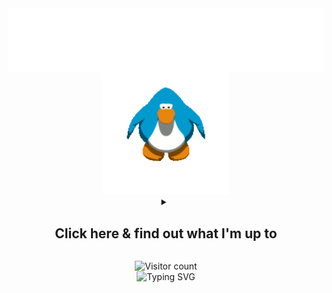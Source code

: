 <img src="images/impepebigotes-cropped.svg" align="center"/>
<div align=center>
<img src="images/penguin.gif" width=40% alt="Penguin from the game 'Club Penguin' hittin some moves"/>
</div>

<div align="center">
<details><summary align="center"><h2 align="center"><b>
Click here & find out what I'm up to</b></h2>
</summary>
<!--TODOLIST-->
<table align='center'>
<tr>
<th><b>Progress</b></th>
<th><b>Task</b></th>
<th><b>Repo</b></th>
</tr>
<tr>
<td align="center">✔️</td>
<td>Create a todomaker script</td>
<td><a href="https://github.com/PepeBigotes/PepeBigotes">
/PepeBigotes"</a></td>
</tr>
<tr>
<td align="center">❌</td>
<td>Add more link lists</td>
<td><a href="https://github.com/PepeBigotes/chrome-custom-newtab">
/chrome-custom-newtab"</a></td>
</tr>
<tr>
<td align="center">❌</td>
<td>Add wallpapers images list</td>
<td><a href="https://github.com/PepeBigotes/random-image">
/random-image"</a></td>
</tr>
<tr>
<td align="center">❌</td>
<td>Fix image sources</td>
<td><a href="https://github.com/PepeBigotes/random-image">
/random-image"</a></td>
</tr>
<tr>
<td align="center">❌</td>
<td>Clean up the repo</td>
<td><a href="https://github.com/PepeBigotes/improvedduckduino">
/improvedduckduino"</a></td>
</tr>
</table>
<!--/TODOLIST-->
</details>
<p></p>
<div align="center">
<img alt="Visitor count" src="https://profile-counter.glitch.me/PepeBigotes/count.svg"/>
</div>
</div>

<div align="center">
<img src="https://readme-typing-svg.demolab.com?font=Comic+Neue&duration=3500&pause=2500&color=00FF00&center=true&vCenter=true&width=435&lines=Thanks+for+visiting+my+profile!;Consider+checking+my+work+while+you+are+here;Have+a+nice+day!" alt="Typing SVG" />
</div>